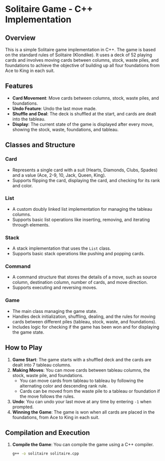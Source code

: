 # Solitaire Game - C++ Implementation

## Overview
This is a simple Solitaire game implementation in C++. The game is based on the standard rules of Solitaire (Klondike). It uses a deck of 52 playing cards and involves moving cards between columns, stock, waste piles, and foundations to achieve the objective of building up all four foundations from Ace to King in each suit.

## Features
- **Card Movement**: Move cards between columns, stock, waste piles, and foundations.
- **Undo Feature**: Undo the last move made.
- **Shuffle and Deal**: The deck is shuffled at the start, and cards are dealt into the tableau.
- **Display**: The current state of the game is displayed after every move, showing the stock, waste, foundations, and tableau.

## Classes and Structure
### Card
- Represents a single card with a suit (Hearts, Diamonds, Clubs, Spades) and a value (Ace, 2-9, 10, Jack, Queen, King).
- Supports flipping the card, displaying the card, and checking for its rank and color.

### List
- A custom doubly linked list implementation for managing the tableau columns.
- Supports basic list operations like inserting, removing, and iterating through elements.

### Stack
- A stack implementation that uses the `List` class.
- Supports basic stack operations like pushing and popping cards.

### Command
- A command structure that stores the details of a move, such as source column, destination column, number of cards, and move direction.
- Supports executing and reversing moves.

### Game
- The main class managing the game state.
- Handles deck initialization, shuffling, dealing, and the rules for moving cards between different piles (tableau, stock, waste, and foundations).
- Includes logic for checking if the game has been won and for displaying the game state.

## How to Play
1. **Game Start**: The game starts with a shuffled deck and the cards are dealt into 7 tableau columns.
2. **Making Moves**: You can move cards between tableau columns, the stock, waste pile, and foundations.
   - You can move cards from tableau to tableau by following the alternating color and descending rank rule.
   - Cards can be moved from the waste pile to a tableau or foundation if the move follows the rules.
3. **Undo**: You can undo your last move at any time by entering `-1` when prompted.
4. **Winning the Game**: The game is won when all cards are placed in the foundations, from Ace to King in each suit.

## Compilation and Execution
1. **Compile the Game**: You can compile the game using a C++ compiler.
   ```bash
   g++ -o solitaire solitaire.cpp
